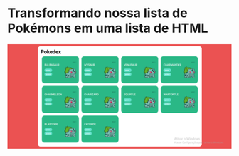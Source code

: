 # Transformando nossa lista de Pokémons em uma lista de HTML
<img src="assets/image.png" alt="Imagem">